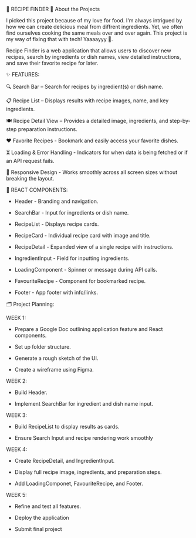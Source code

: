 🍳 RECIPE FINDER
📖 About the Projects

I picked this project because of my love for food. I'm always intrigued by how we can create delicious meal from diffrent ingredients. Yet, we often find ourselves cooking the same meals over and over again. This project is my way of fixing that with tech! Yaaaayyy 🎉.

Recipe Finder is a web application that allows users to discover new recipes, search by ingredients or dish names, view detailed instructions, and save their favorite recipe for later.


✨ FEATURES:

🔍 Search Bar – Search for recipes by ingredient(s) or dish name.

📋 Recipe List – Displays results with recipe images, name, and key ingredients.

🍽 Recipe Detail View – Provides a detailed image, ingredients, and step-by-step preparation instructions.

❤️ Favorite Recipes - Bookmark and easily access your favorite dishes.

⏳ Loading & Error Handling - Indicators for when data is being fetched or if an API request fails.

📱 Responsive Design - Works smoothly across all screen sizes without breaking the layout.

🧩 REACT COMPONENTS:

* Header - Branding and navigation.

* SearchBar - Input for ingredients or dish name.

* RecipeList - Displays recipe cards.

* RecipeCard - Individual recipe card with image and title.

* RecipeDetail - Expanded view of a single recipe with instructions.

* IngredientInput - Field for inputting ingredients.

* LoadingComponent - Spinner or message during API calls.

* FavouriteRecipe - Component for bookmarked recipe.

* Footer - App footer with info/links.

🗂 Project Planning:

WEEK 1:

* Prepare a Google Doc outlining application feature and React components.

* Set up folder structure.

* Generate a rough sketch of the UI.

* Create a wireframe using Figma.

WEEK 2:

* Build Header. 

* Implement SearchBar for ingredient and dish name input.



WEEK 3:

* Build RecipeList to display results as cards.

* Ensure Search Input and recipe rendering work smoothly



WEEK 4:

* Create RecipeDetail, and IngredientInput.

* Display full recipe image, ingredients, and preparation steps.

* Add LoadingComponet, FavouriteRecipe, and Footer.


WEEK 5: 

* Refine and test all features.

* Deploy the application

* Submit final project

